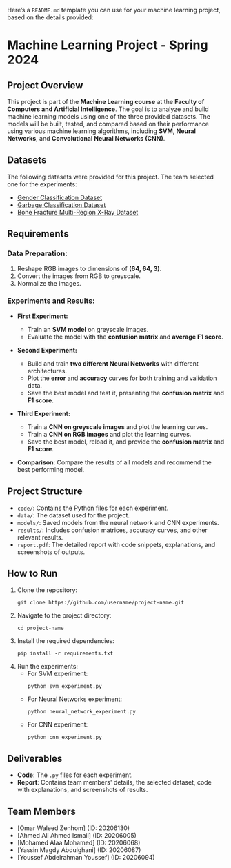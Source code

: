 Here’s a `README.md` template you can use for your machine learning project, based on the details provided:

# Machine Learning Project - Spring 2024

## Project Overview
This project is part of the **Machine Learning course** at the **Faculty of Computers and Artificial Intelligence**. The goal is to analyze and build machine learning models using one of the three provided datasets. The models will be built, tested, and compared based on their performance using various machine learning algorithms, including **SVM**, **Neural Networks**, and **Convolutional Neural Networks (CNN)**.

## Datasets
The following datasets were provided for this project. The team selected one for the experiments:
- [Gender Classification Dataset](https://www.kaggle.com/datasets/cashutosh/gender-classification-dataset)
- [Garbage Classification Dataset](https://www.kaggle.com/datasets/sumn2u/garbage-classification-v2)
- [Bone Fracture Multi-Region X-Ray Dataset](https://www.kaggle.com/datasets/bmadushanirodrigo/fracture-multi-region-x-ray-data)

## Requirements
### Data Preparation:
1. Reshape RGB images to dimensions of **(64, 64, 3)**.
2. Convert the images from RGB to greyscale.
3. Normalize the images.

### Experiments and Results:
- **First Experiment:**
  - Train an **SVM model** on greyscale images.
  - Evaluate the model with the **confusion matrix** and **average F1 score**.
  
- **Second Experiment:**
  - Build and train **two different Neural Networks** with different architectures.
  - Plot the **error** and **accuracy** curves for both training and validation data.
  - Save the best model and test it, presenting the **confusion matrix** and **F1 score**.

- **Third Experiment:**
  - Train a **CNN on greyscale images** and plot the learning curves.
  - Train a **CNN on RGB images** and plot the learning curves.
  - Save the best model, reload it, and provide the **confusion matrix** and **F1 score**.

- **Comparison**: Compare the results of all models and recommend the best performing model.

## Project Structure
- `code/`: Contains the Python files for each experiment.
- `data/`: The dataset used for the project.
- `models/`: Saved models from the neural network and CNN experiments.
- `results/`: Includes confusion matrices, accuracy curves, and other relevant results.
- `report.pdf`: The detailed report with code snippets, explanations, and screenshots of outputs.

## How to Run
1. Clone the repository:
   ```
   git clone https://github.com/username/project-name.git
   ```
2. Navigate to the project directory:
   ```
   cd project-name
   ```
3. Install the required dependencies:
   ```
   pip install -r requirements.txt
   ```
4. Run the experiments:
   - For SVM experiment:
     ```
     python svm_experiment.py
     ```
   - For Neural Networks experiment:
     ```
     python neural_network_experiment.py
     ```
   - For CNN experiment:
     ```
     python cnn_experiment.py
     ```

## Deliverables
- **Code**: The `.py` files for each experiment.
- **Report**: Contains team members' details, the selected dataset, code with explanations, and screenshots of results.

## Team Members
- [Omar Waleed Zenhom] (ID: 20206130)
- [Ahmed Ali Ahmed Ismail] (ID: 20206005)
- [Mohamed Alaa Mohamed] (ID: 20206068)
- [Yassin Magdy Abdulghani] (ID: 20206087)
- [Youssef Abdelrahman Youssef] (ID: 20206094)
